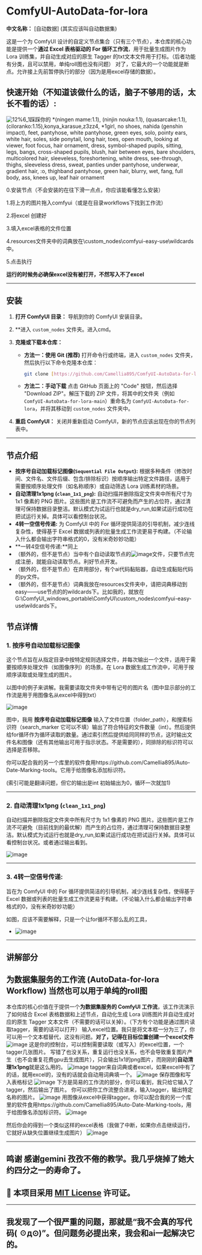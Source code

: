 # ComfyUI-AutoData-for-lora

**中文名称：** [自动数据] (其实应该叫自动数据集) 

这是一个为 ComfyUI 设计的自定义节点集合（只有三个节点），本仓库的核心功能是提供一个**通过 Excel 表格驱动的 For 循环工作流**，用于批量生成图片作为 Lora 训练集，并自动生成对应的原生 Tagger 的txt文本文件用于打标。（后者功能有分类，且可以禁用，单纯roll图也没有问题）
对了，它最大的一个功能就是断点。允许接上先前暂停执行的部分（因为是用excel存储的数据）。

## 快速开始（不知道该做什么的话，脑子不够用的话，太长不看的话）:

![12%6_1](https://github.com/user-attachments/assets/2bdcf993-c292-4b08-8392-35f2bce56d1f)踩踩你的
*(ningen mame:1.1), (ninjin nouka:1.1), (quasarcake:1.1), (ciloranko:1.15),konya_karasue,z3zz4,
*1girl, no shoes, nahida (genshin impact), feet, pantyhose, white pantyhose, green eyes, solo, pointy ears, white hair, soles, side ponytail, long hair, toes, open mouth, looking at viewer, foot focus, hair ornament, dress, symbol-shaped pupils, sitting, legs, bangs, cross-shaped pupils, blush, hair between eyes, bare shoulders, multicolored hair, sleeveless, foreshortening, white dress, see-through, thighs, sleeveless dress, sweat, panties under pantyhose, underwear, gradient hair, :o, thighband pantyhose, green hair, blurry, wet, fang, full body, ass, knees up, leaf hair ornament

0.安装节点（不会安装的在往下滑一点点，你应该能看懂怎么安装）

1.将上方的图片拖入comfyui（或是在目录workflows下找到工作流）

2.将excel 创建好

3.填入excel表格的文件位置

4.resources文件夹中的词典放在\custom_nodes\comfyui-easy-use\wildcards中。

5.点击执行

**运行的时候务必确保excel没有被打开，不然写入不了excel**

---

## 安装

1. **打开 ComfyUI 目录：** 导航到你的 ComfyUI 安装目录。

2. **进入 `custom_nodes` 文件夹。进入cmd。

3. **克隆或下载本仓库：**

   * **方法一：使用 Git (推荐)**
     打开命令行或终端，进入 `custom_nodes` 文件夹，然后执行以下命令克隆本仓库：

     ```bash
     git clone [https://github.com/Camellia895/ComfyUI-AutoData-for-lora.git](https://github.com/Camellia895/ComfyUI-AutoData-for-lora.git)
     ```

   * **方法二：手动下载**
     点击 GitHub 页面上的 "Code" 按钮，然后选择 "Download ZIP"。解压下载的 ZIP 文件，将其中的文件夹（例如 `ComfyUI-AutoData-for-lora-main`）重命名为 `ComfyUI-AutoData-for-lora`，并将其移动到 `custom_nodes` 文件夹中。

4. **重启 ComfyUI：** 关闭并重新启动 ComfyUI，新的节点应该出现在你的节点列表中。

---

## 节点介绍

* **按序号自动加载标记图像(`Sequential File Output`):** 根据多种条件（修改时间、文件名、文件后缀、包含/排除标识）按顺序输出特定文件路径，适用于需要按顺序处理文件（如名称顺序）或自动筛选 Lora 训练素材的场景。
* **自动清理1x1png (`clean_1x1_png`):** 自动扫描并删除指定文件夹中所有尺寸为 1x1 像素的 PNG 图片。这些图片是工作流不可避免而产生的占位符，通过清理可保持数据目录整洁。默认模式为试运行也就是dry_run,如果试运行成功在把试运行关掉。具体可以看控制台状况。
* **4转一空信号传递:** 为 ComfyUI 中的 For 循环提供简洁的引导机制，减少连线复杂性，使得基于 Excel 数据或列表的批量生成工作流更易于构建。（不论输入什么都会输出字符串格式的0，没有米奇妙妙功能）
* **一转4空信号传递:**同上
* （额外的，但不是节点）当中有个自动读取节点的![image](https://github.com/user-attachments/assets/aa8dda99-74c5-4bd4-936d-4c0f32ee3623)文件，只要节点完成注册，就能自动读取节点。利好节点开发。
* （额外的，但不是节点）在弃用部分，有个ai代码黏贴器，自动生成黏贴代码的py文件。
* （额外的，但不是节点）词典我放在resources文件夹中，请把词典移动到easy——use节点的的wildcards下。比如我的，就放在G:\ComfyUI_windows_portable\ComfyUI\custom_nodes\comfyui-easy-use\wildcards下。



## 节点详情

### 1. 按序号自动加载标记图像

这个节点旨在从指定目录中按特定规则选择文件，并每次输出一个文件，适用于需要按顺序处理文件（如图像序列）的场景。在 Lora 数据生成工作流中，可用于按顺序读取或处理生成的图片。

以图中的例子来讲解。我需要读取文件夹中带有记号的图片名（图中显示部分的工作流是用于用图像名从excel中得到txt）

![image](https://github.com/user-attachments/assets/6495c265-030b-43d2-963e-4d1178c959fa)


图中，我用 **按序号自动加载标记图像** 输入了文件位置（folder_path），和搜索标识符（search_marker 它可以不填）输出了符合特征的文件数量（int）。然后提供给for循环作为循环读取的数量。通过索引然后提供给同同样的节点，这时输出文件名和图像（还有其他输出可用于指示状态。不是需要的），同排除的标识符可以选择是否移除。

你可以配合我的另一个库里的软件食用https://github.com/Camellia895/Auto-Date-Marking-tools。它用于给图像名添加标识符。

(索引可能是翻译问题，但它的输出是int 初始输出为0，循环一次就加1)

---

### 2. 自动清理1x1png (`clean_1x1_png`)

自动扫描并删除指定文件夹中所有尺寸为 1x1 像素的 PNG 图片。这些图片是工作流不可避免（目前找到的最优解）而产生的占位符，通过清理可保持数据目录整洁。默认模式为试运行也就是dry_run,如果试运行成功在把试运行关掉。具体可以看控制台状况。或者通过输出看到。

![image](https://github.com/user-attachments/assets/c04be277-eb7c-4a4f-90df-88137d771c5f)


---

### 3. 4转一空信号传递: 

旨在为 ComfyUI 中的 For 循环提供简洁的引导机制，减少连线复杂性，使得基于 Excel 数据或列表的批量生成工作流更易于构建。（不论输入什么都会输出字符串格式的0，没有米奇妙妙功能）

如图，应该不需要解释，只是一个让for循环不那么乱的工具，

* ![image](https://github.com/user-attachments/assets/3a4229cf-fe4d-4884-bdb0-4485139b3181)

---

## 讲解部分 
## 为数据集服务的工作流 (AutoData-for-lora Workflow) 当然也可以用于单纯的roll图 
本仓库的核心价值在于提供一个**为数据集服务的 ComfyUI 工作流**，该工作流演示了如何结合 Excel 表格数据和上述节点，自动化生成 Lora 训练图片并自动生成对应的原生 Tagger 文本文件（不需要的话可以关掉）。（下方有个功能是通过图片读取tagger，需要的话可以打开）
输入excel位置。我只是将文本框一分为三了，你可以用一个文本框替代，这没有问题。**对了，记得在目标位置创建一个excel文件**
![image](https://github.com/user-attachments/assets/7c3fd999-2155-4c91-b63e-810e2ad1cae5)
这是你的控制台，可以控制需要读取（或写入）的excel位置，一个tagger几张图片。
写错了也没关系，重复运行也没关系，也不会导致重复图片产生（也不会重复花费gpu去生成图片），只会输出1x1的png图片，而刚刚的**自动清理1x1png**就是这么用的。
![image](https://github.com/user-attachments/assets/3f610217-ac54-4089-9bfb-22a64346be08)
tagger来自词典或者excel，如果excel中有了的话，就用excel的，没有的话就会自动用词典填一个。
![image](https://github.com/user-attachments/assets/dcbbbe3b-06f2-4226-bd10-6d16a02cbb9e)
保存图像和写入表格标记
![image](https://github.com/user-attachments/assets/99eabd9b-d530-4b1d-9964-85f1b31bf339)
下方是简易的工作流的部分，你可以看到，我只给它输入了tagger，然后输出了图片。 你可以把你工作流整合进来，输入tagger，输出特定名称的图片。
![image](https://github.com/user-attachments/assets/009f4adc-7041-4f09-ac62-f204c59e6822)
用图像从excel中获得tagger。你可以配合我的另一个库里的软件食用https://github.com/Camellia895/Auto-Date-Marking-tools，用于给图像名添加标识符。
![image](https://github.com/user-attachments/assets/c7c2067c-7051-45d4-91e6-302431e20cf7)

然后你会的得到一个类似这样的excel表格（我做了中断，如果你点击继续运行，它就好从缺失位置继续生成图片）
![image](https://github.com/user-attachments/assets/d5ae9a1e-84d3-4b03-b9bf-0f43f01654d7)

---

## 鸣谢  感谢gemini 孜孜不倦的教学。我几乎烧掉了她大约四分之一的寿命了。


## 📝 本项目采用 [MIT License](https://opensource.org/licenses/MIT) 许可证。

---
## 我发现了一个很严重的问题，那就是“我不会真的写代码( ☉д⊙)”。但问题务必提出来，我会和ai一起解决它的。

